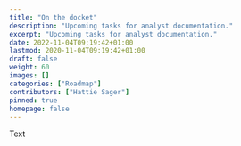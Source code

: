 ```yaml
---
title: "On the docket"
description: "Upcoming tasks for analyst documentation."
excerpt: "Upcoming tasks for analyst documentation."
date: 2022-11-04T09:19:42+01:00
lastmod: 2020-11-04T09:19:42+01:00
draft: false
weight: 60
images: []
categories: ["Roadmap"]
contributors: ["Hattie Sager"]
pinned: true
homepage: false
---
```



Text